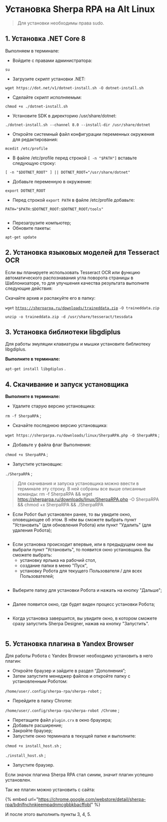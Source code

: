 # Установка Sherpa RPA на Alt Linux

> Для установки необходимы права sudo.

## 1. Установка .NET Core 8

Выполняем в терминале:

* Войдите с правами администратора:

`su`

* Загрузите скрипт установки .NET:

`wget https://dot.net/v1/dotnet-install.sh -O dotnet-install.sh`

* Сделайте скрипт исполняемым:

`chmod +x ./dotnet-install.sh`

* Установите SDK в директорию /usr/share/dotnet:

`./dotnet-install.sh --channel 8.0 --install-dir /usr/share/dotnet`

* Откройте системный файл конфигурации переменных окружения для редактирования:

`mcedit /etc/profile`

* В файле /etc/profile перед строкой `[ -n "$PATH"]`  вставьте следующую строку:

`[ -n "$DOTNET_ROOT" ] || DOTNET_ROOT="/usr/share/dotnet"`

* Добавьте переменную в окружение:

`export DOTNET_ROOT`

* Перед строкой `export PATH` в файле /etc/profile добавьте:

`PATH="$PATH:$DOTNET_ROOT:$DOTNET_ROOT/tools"`

<figure><img src="../../.gitbook/assets/изображение (212).png" alt=""><figcaption></figcaption></figure>

* Перезагрузите компьютер;
* Обновите пакеты:

`apt-get update`

## 2. Установка языковых моделей для Tesseract OCR <a href="#id-2.-ustanovka-biblioteki-libgdiplus" id="id-2.-ustanovka-biblioteki-libgdiplus"></a>

Если вы планируете использовать Tesseract OCR или функцию автоматического распознавания угла поворота страницы в Шаблонизаторе, то для улучшения качества результата выполните следующие действия:

Скачайте архив и распакуйте его в папку:

`wget` [`https://sherparpa.ru/downloads/traineddata.zip`](https://sherparpa.ru/downloads/traineddata.zip) `-O traineddata.zip`

`unzip -o traineddata.zip -d /usr/share/tesseract/tessdata`

## 3. Установка библиотеки libgdiplu**s** <a href="#id-2.-ustanovka-biblioteki-libgdiplus" id="id-2.-ustanovka-biblioteki-libgdiplus"></a>

Для работы эмуляции клавиатуры и мышки установите библиотеку libgdiplus.

**Выполните в терминале:**

`apt-get install libgdiplus` .

## &#x20;4. Скачивание и запуск установщика

**Выполните в терминале:**

* Удалите старую версию установщика:

`rm -f SherpaRPA` ;

* Скачайте последнюю версию установщика:

`wget https://sherparpa.ru/downloads/linux/SherpaRPA.php -O SherpaRPA` ;

* Добавьте у файла флаг Выполнения:

`chmod +x SherpaRPA` ;

* Запустите установщик:

`./SherpaRPA` ;

> Для скачивания и запуска установщика можно ввести в терминале эту строку. В ней собраны все выше описанные команды: rm -f SherpaRPA && wget https://sherparpa.ru/downloads/linux/SherpaRPA.php -O SherpaRPA && chmod +x SherpaRPA && ./SherpaRPA

* Если Робот был установлен ранее, то вы увидите окно, оповещающее об этом. В нём вы сможете выбрать пункт "Установить" (для обновления Робота) или пункт "Удалить" (для удаления Робота);

<figure><img src="../../.gitbook/assets/изображение (213).png" alt=""><figcaption></figcaption></figure>

* Если установка происходит впервые, или в предыдущем окне вы выбрали пункт "Установить", то появится окно установщика. Вы сможете выбрать:
  * установку ярлыка на рабочий стол,&#x20;
  * создание папки в меню "Пуск",
  * установку Робота для текущего Пользователя / для всех Пользователей;

<figure><img src="../../.gitbook/assets/изображение (214).png" alt=""><figcaption></figcaption></figure>

* Выберите папку для установки Робота и нажать на кнопку "Дальше";

<figure><img src="../../.gitbook/assets/изображение (215).png" alt=""><figcaption></figcaption></figure>

* Далее появится окно, где будет виден процесс установки Робота;

<figure><img src="../../.gitbook/assets/изображение (216).png" alt=""><figcaption></figcaption></figure>

* Когда установка завершится, вы увидите окно, в котором сможете сразу запустить Sherpa Designer, нажав на кнопку "Запустить".

<figure><img src="../../.gitbook/assets/изображение (217).png" alt=""><figcaption></figcaption></figure>

## 5. Установка плагина в Yandex Browser

Для работы Робота с Yandex Browser необходимо установить в него плагин:

* Откройте браузер и зайдите в раздел “Дополнения”;
* Затем запустите менеджер файлов и откройте папку с установленным Роботом:

`/home/user/.config/sherpa-rpa/sherpa-robot` ;

* Перейдите в папку Chrome:

`/home/user/.config/sherpa-rpa/sherpa-robot /Chrome` ;

* Перетащите файл `plugin.crx` в окно браузера;
* Добавьте расширение;
* Закройте браузер;
* Запустите окно терминала в текущей папке и выполните:

`chmod +x install_host.sh` ;

`./install_host.sh` ;

* Запустите браузер.&#x20;

Если значок плагина Sherpa RPA стал синим, значит плагин успешно установлен.

Так же плагин можно установить с сайта:&#x20;

{% embed url="https://chrome.google.com/webstore/detail/sherpa-rpa/bdnlfnchnkjeempadnmcgbbkbacffobl" %}

И после этого выполнить пункты 3, 4, 5.
